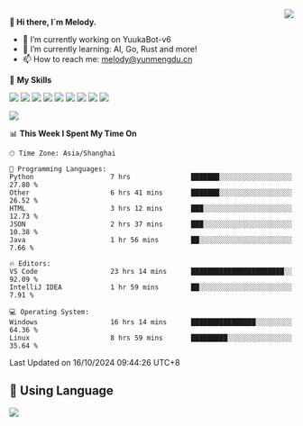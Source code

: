 <a href="#">
  <img align="right" src="https://github-readme-stats.vercel.app/api?username=melodyyuuka&count_private=true&show_icons=true" />
</a>

**👋 Hi there, I`m Melody.**

- 🔭 I’m currently working on YuukaBot-v6
- 🌱 I’m currently learning: AI, Go, Rust and more!
- 📫 How to reach me: melody@yunmengdu.cn

🌟 **My Skills** 

![](https://img.shields.io/badge/-Python-3e74a2?style=flat-square&logo=Python&logoColor=fff)
![](https://img.shields.io/badge/-Java-007396?style=flat-square&logo=OpenJDK&logoColor=fff)
![](https://img.shields.io/badge/-Node.js-339933?style=flat-square&logo=Node.js&logoColor=fff)
![](https://img.shields.io/badge/-Git-f05032?style=flat-square&logo=git&logoColor=fff)
![](https://img.shields.io/badge/-PostgreSQL-4169e1?style=flat-square&logo=PostgreSQL&logoColor=fff)
![](https://img.shields.io/badge/-Rust-000000?style=flat-square&logo=rust&logoColor=fff)
![](https://img.shields.io/badge/-VSCode-007acc?style=flat-square&logo=Visual-Studio-Code&logoColor=fff)
![](https://img.shields.io/badge/-FastAPI-009688?style=flat-square&logo=FastAPI&logoColor=fff)
![](https://img.shields.io/badge/-Linux-000000?style=flat-square&logo=Linux&logoColor=fff)


![](https://wakatime.com/badge/user/fa6dc0e2-47c5-4d2d-ae45-69fec6f2122c.svg)

<!--START_SECTION:waka-->
📊 **This Week I Spent My Time On** 

```text
🕑︎ Time Zone: Asia/Shanghai

💬 Programming Languages: 
Python                   7 hrs               ███████░░░░░░░░░░░░░░░░░░   27.80 % 
Other                    6 hrs 41 mins       ███████░░░░░░░░░░░░░░░░░░   26.52 % 
HTML                     3 hrs 12 mins       ███░░░░░░░░░░░░░░░░░░░░░░   12.73 % 
JSON                     2 hrs 37 mins       ███░░░░░░░░░░░░░░░░░░░░░░   10.38 % 
Java                     1 hr 56 mins        ██░░░░░░░░░░░░░░░░░░░░░░░    7.66 % 

🔥 Editors: 
VS Code                  23 hrs 14 mins      ███████████████████████░░   92.09 % 
IntelliJ IDEA            1 hr 59 mins        ██░░░░░░░░░░░░░░░░░░░░░░░    7.91 % 

💻 Operating System: 
Windows                  16 hrs 14 mins      ████████████████░░░░░░░░░   64.36 % 
Linux                    8 hrs 59 mins       █████████░░░░░░░░░░░░░░░░   35.64 % 
```


 Last Updated on 16/10/2024 09:44:26 UTC+8
<!--END_SECTION:waka-->

## 🥰 **Using Language**

![](https://github-readme-stats.vercel.app/api/wakatime?username=MelodyYuyuko&layout=compact&hide_border=true)
